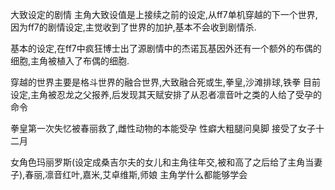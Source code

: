 大致设定的剧情
主角大致设值是上接续之前的设定,从ff7单机穿越的下一个世界,因为ff7的剧情设定,主觉收到了世界的加护,基本不会收到剧情杀.

基本的设定,在ff7中疯狂博士出了源剧情中的杰诺瓦基因外还有一个额外的布偶的细胞,主角被植入了布偶的细胞.

穿越的世界主要是格斗世界的融合世界,大致融合死或生,拳皇,沙滩排球,铁拳
目前设定,主角被忍龙之父报养,后发现其天赋安排了从忍者凛音叶之类的人给了受孕的命令

拳皇第一次失忆被春丽救了,雌性动物的本能受孕
性癖大粗腿问臭脚
接受了女子十二月

女角色玛丽罗斯(设定成桑吉尔夫的女儿和主角往年交,被和高了之后给了主角当妻子),春丽,凛音红叶,嘉米,艾卓维斯,师娘
主角学什么都能够学会